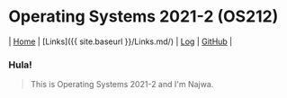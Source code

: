 # Operating Systems 2021-2 (OS212)

| [Home](#) | [Links]({{ site.baseurl }}/Links.md/) | [Log](https://nakarz.github.io/os212/TXT/mylog.txt) | [GitHub](https://github.com/nakarz/os212) |

### Hula!

> This is Operating Systems 2021-2 and I'm Najwa.
